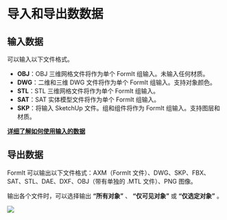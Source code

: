# 导入和导出数数据

## 输入数据

可以输入以下文件格式。

* **OBJ**：OBJ 三维网格文件将作为单个 FormIt 组输入。未输入任何材质。
* **DWG**：二维和三维 DWG 文件将作为单个 FormIt 组输入。支持对象颜色。
* **STL**：STL 三维网格文件将作为单个 FormIt 组输入。
* **SAT**：SAT 实体模型文件将作为单个 FormIt 组输入。
* **SKP**：将输入 SketchUp 文件。组和组件将作为 FormIt 组输入。支持图层和材质。&#x20;

[**详细了解如何使用输入的数据**](../formit-primer/part-i/import-export-and-content-library.md)

## 导出数据

FormIt 可以输出以下文件格式：AXM（FormIt 文件）、DWG、SKP、FBX、SAT、STL、DAE、DXF、OBJ（带有单独的 .MTL 文件）、PNG 图像。

输出各个文件时，可以选择输出 **“所有对象”** 、 **“仅可见对象”** 或 **“仅选定对象”** 。

![](<../.gitbook/assets/export\_window (1).png>)
